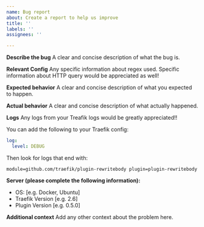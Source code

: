```yaml
---
name: Bug report
about: Create a report to help us improve
title: ''
labels: ''
assignees: ''

---
```


**Describe the bug**
A clear and concise description of what the bug is.

**Relevant Config**
Any specific information about regex used. Specific information about
HTTP query would be appreciated as well!

**Expected behavior**
A clear and concise description of what you expected to happen.


**Actual behavior**
A clear and concise description of what actually happened.

**Logs**
Any logs from your Treafik logs would be greatly appreciated!!

You can add the following to your Traefik config:
```yaml
log:
  level: DEBUG
```

Then look for logs that end with:
```console
module=github.com/traefik/plugin-rewritebody plugin=plugin-rewritebody
```

**Server (please complete the following information):**
 - OS: [e.g. Docker, Ubuntu]
 - Traefik Version [e.g. 2.6]
 - Plugin Version [e.g. 0.5.0]

**Additional context**
Add any other context about the problem here.
